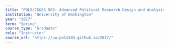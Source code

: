 ```yaml
---
title: "POLS/CS&SS 503: Advanced Political Research Design and Analysis"
institution: "University of Washington"
year: "2017"
term: "Spring"
course_type: "Graduate"
role: "Instructor"
course_url: "https://uw-pols503.github.io/2017/"
---
```

